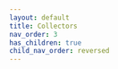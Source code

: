 ```yaml
---
layout: default
title: Collectors
nav_order: 3
has_children: true
child_nav_order: reversed
---
```



